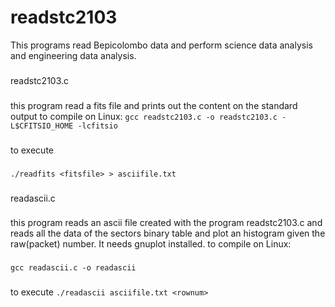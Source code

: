 # readstc2103
This programs read Bepicolombo data and
perform science data analysis and engineering
data analysis.
###
readstc2103.c
###
this program read a fits file and prints out the content on the standard output
to compile on Linux:
`gcc readstc2103.c -o readstc2103.c -L$CFITSIO_HOME -lcfitsio`
###
to execute
###
`./readfits <fitsfile> > asciifile.txt`
###
readascii.c
###
this program reads an ascii file created with the program readstc2103.c
and reads all the data of the sectors binary table and plot an histogram
given the raw(packet) number. It needs gnuplot installed.
to compile on Linux:
###
`gcc readascii.c -o readascii`
###
to execute
`./readascii asciifile.txt <rownum>`

